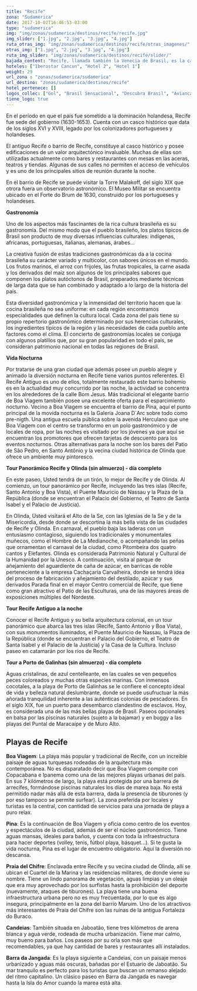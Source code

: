 ```yaml
---
title: "Recife"
zona: "Sudamérica"
date: 2017-10-02T16:46:53-03:00
type: "sudamerica"
img: "img/zonas/sudamerica/destinos/recife/recife.jpg"
img_slider: ["1.jpg", "2.jpg", "3.jpg", "4.jpg"]
ruta_otras_img: "img/zonas/sudamerica/destinos/recife/otras_imagenes/"
otras_img: ["1.jpg", "2.jpg", "3.jpg", "4.jpg"]
ruta_img_slider: "img/zonas/sudamerica/destinos/recife/slider/"
bajada_content: "Recife, llamada también la Venecia de Brasil, es la capital de Pernambuco. Se trata de una ciudad muy moderna, con enormes y altas edificaciones y amplias avenidas que cruzan la ciudad. En Recife coexisten la modernidad y la historia con sus edificios coloniales y tradicionales callejones."
hoteles: ["Iberostar Cancun", "Hotel 2", "Hotel 1"]
weight: 29
url_zona : "zonas/sudamerica/sudamerica"
url_destino: "zonas/sudamerica/destinos/recife"
hotel_pertenece: []
logos_collec: ["Gol", "Brasil Sensacional", "Descubra Brasil", "Avianca", "Avis", "Assist Card"]
tiene_logo: true
---
```

En el período en que el país fue sometido a la dominación holandesa, Recife fue sede del gobierno (1630-1653). Cuenta con un casco histórico que data de los siglos XVI y XVIII, legado por los colonizadores portugueses y holandeses.

El antiguo Recife o barrio de Recife, constituye al casco histórico y posee edificaciones de un valor arquitectónico invaluable. Muchas de ellas son utilizadas actualmente como bares y restaurantes con mesas en las aceras, teatros y tiendas. Algunas de sus calles no permiten el acceso de vehículos y es uno de los principales sitios de reunión durante la noche.

En el barrio de Recife se puede visitar la Torre Malakoff, del siglo XIX que otrora fuera un observatorio astronómico. El Museo Militar se encuentra ubicado en el Forte do Brum de 1630, construido por los portugueses y holandeses.

**Gastronomía**

Uno de los aspectos más fascinantes de la rica cultura brasileña es su gastronomía. Del mismo modo que el pueblo brasileño, los platos típicos de Brasil son producto de muy diversas influencias culturales: indígenas, africanas, portuguesas, italianas, alemanas, árabes…

La creativa fusión de estas tradiciones gastronómicas da a la cocina brasileña su carácter variado y multicolor, con sabores únicos en el mundo. Los frutos marinos, el arroz con frijoles, las frutas tropicales, la carne asada y los derivados del maíz son algunos de los principales sabores que componen los platos autóctonos de Brasil, preparados mediante técnicas de larga data que se han combinado y adaptado a lo largo de la historia del país.

Esta diversidad gastronómica y la inmensidad del territorio hacen que la cocina brasileña no sea uniforme: en cada región encontramos especialidades que definen la cultura local. Cada zona del país tiene su propio repertorio gastronómico determinado por sus herencias culturales, los ingredientes típicos de la región y las necesidades de cada pueblo ante factores como el clima. El concierto de gastronomías locales se conjuga con algunos platillos que, por su gran popularidad en todo el país, se consideran patrimonio nacional en todas las regiones de Brasil.

**Vida Nocturna**

Por tratarse de una gran ciudad que además posee un pueblo alegre y animado la diversión nocturna en Recife tiene varios puntos referentes. El Recife Antiguo es uno de ellos, totalmente restaurado este barrio bohemio es en la actualidad muy concurrido por las noche, la actividad se concentra en los alrededores de la calle Bom Jesus. Más tradicional el elegante barrio de Boa Viagem también posee una excelente oferta para el esparcimiento nocturno.
Vecino a Boa Viagem se encuentra el barrio de Pina, aquí el punto principal de la movida nocturna es la Galeria Joana D´Arc sobre todo como pre-nigth. Una antigua escuela pública sobre la avenida Herculano que une Boa Viagem con el centro se transformo en un polo gastronómico y de locales de ropa, por las noches es visitado por los jóvenes ya que aquí se encuentran los promotores que ofrecen tarjetas de descuento para los eventos nocturnos. Otras alternativas para la noche son los bares del Patio de São Pedro, en Santo Antônio y la vecina ciudad histórica de Olinda que ofrece un ambiente muy pintoresco.

**Tour Panorámico Recife y Olinda (sin almuerzo) - día completo**

En este paseo, Usted tendrá de un tirón, lo mejor de Recife y de Olinda. Al comienzo, un tour panorámico por Recife, incluyendo las tres islas (Recife, Santo Antonio y Boa Vista), el Puente Mauricio de Nassau y la Plaza de la República (donde se encuentran el Palacio del Gobierno, el Teatro de Santa Isabel y el Palacio de Justicia).

En Olinda, Usted visitará el Alto de la Se, con las Iglesias de la Se y de la Misericordia, desde donde se descortina la más bella vista de las ciudades de Recife y Olinda. En carnaval, el pueblo baja las laderas con un entusiasmo contagioso, siguiendo los tradicionales y monumentales muñecos, como el Hombre de La Medianoche, o acompañando las peñas que ornamentan el carnaval de la ciudad, como Pitombeira dos quatro cantos y Elefantes. Olinda es considerada Patrimonio Natural y Cultural de la Humanidad por la Unesco. A continuación, visita al parque de añejamiento del aguardiente de caña de azúcar, en barricas de roble perteneciente a la empresa Cachaçaria Carvalheira, donde se tendrá idea del proceso de fabricación y añejamiento del destilado, azúcar y sus derivados Parada final en el mayor Centro comercial de Recife, que tiene como gran atractivo el Patio de las Esculturas, una de las mayores áreas de exposiciones múltiples del Nordeste.

**Tour Recife Antiguo a la noche**

Conocer el Recife Antiguo y su bella arquitectura colonial, en un tour panorámico que abarca las tres islas (Recife, Santo Antonio y Boa Vista), con sus monumentos iluminados, el Puente Mauricio de Nassau, la Plaza de la República (donde se encuentran el Palacio del Gobierno, el Teatro de Santa Isabel y el Palacio de la Justicia) y la Casa de la Cultura. Incluso paseo en catamarán por los ríos de Recife.

**Tour a Porto de Galinhas (sin almuerzo) - día completo**

Aguas cristalinas, de azul centelleante, en las cuales se ven pequeños peces coloreados y muchas otras especies marinas. Con inmensos cocotales, a la playa de Porto de Galinhas se le confiere el concepto ideal de vida y belleza natural deslumbrante, donde se puede usufructuar la más añorada tranquilidad inherente a las auténticas colonias de pescadores. En el siglo XIX, fue un puerto para desembarco clandestino de esclavos. Hoy, es considerada una de las más bellas playas de Brasil. Paseos opcionales en balsa por las piscinas naturales (sujeto a la bajamar) y en buggy a las playas del Puntal de Maracaípe y de Muro Alto.

## Playas de Recife

**Boa Viagem**: La playa más popular y tradicional de Recife, con un increíble paisaje de aguas turquesas rodeadas de la arquitectura más contemporánea. No es disparatado decir que Boa Viagem compite con Copacabana e Ipanema como una de las mejores playas urbanas del país. En sus 7 kilómetros de largo, la playa está protegida por una barrera de arrecifes, formándose piscinas naturales los días de marea baja. No está permitido nadar más allá de esta barrera, dada la presencia de tiburones (y por eso tampoco se permite surfear). La zona preferida por locales y turistas es la central, con cantidad de servicios para una jornada de playa a puro relax.

**Pina**: Es la continuación de Boa Viagem y oficia como centro de los eventos y espectáculos de la ciudad, además de ser el núcleo gastronómico. Tiene aguas mansas, ideales para baños, y  cuenta con toda la infraestructura para hacer deportes (volley, tenis, fútbol playa, básquet…). Si te gusta la vida nocturna, Pina es el lugar de encuentro obligatorio. Aquí la diversión no descansa.

**Praia del Chifre**: Enclavada entre Recife y su vecina ciudad de Olinda, allí se ubican el Cuartel de la Marina y las residencias militares, de donde viene su nombre. Tiene un lindo panorama de vegetación, aguas limpias y un oleaje que era muy aprovechado por los surfistas hasta la prohibición del deporte (nuevamente, ataques de tiburones). La playa tiene una buena infraestructura urbana pero no es muy frecuentada, por lo que es algo insegura, principalmente en la zona del barrio Maruim. Uno de los atractivos más interesantes de Praia del Chifre son las ruinas de la antigua Fortaleza do Buraco.

**Candeias**: También situada en Jaboatão, tiene tres kilómetros de arena blanca y agua verde, rodeada de mucha urbanización. Tiene mar calmo, muy bueno para baños. Los paseos por su orla son más que recomendables, ya que hay cantidad de bares y restaurantes allí instalados.

**Barra da Jangada**: Es la playa siguiente a Candeias, con un paisaje menos urbanizado y aguas más oscuras, bañadas por el Estuario de Jaboatão. Su mar tranquilo es perfecto para los turistas que buscan un remanso alejado del ritmo capitalino. Un clásico paseo en Barra da Jangada es navegar hasta la Isla do Amor cuando la marea está alta.
